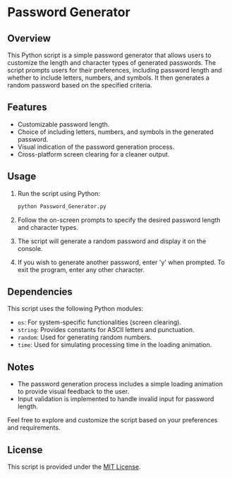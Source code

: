 # Password Generator

## Overview

This Python script is a simple password generator that allows users to customize the length and character types of generated passwords. The script prompts users for their preferences, including password length and whether to include letters, numbers, and symbols. It then generates a random password based on the specified criteria.

## Features

- Customizable password length.
- Choice of including letters, numbers, and symbols in the generated password.
- Visual indication of the password generation process.
- Cross-platform screen clearing for a cleaner output.

## Usage

1. Run the script using Python:

   ```bash
   python Password_Generator.py
   ```

2. Follow the on-screen prompts to specify the desired password length and character types.

3. The script will generate a random password and display it on the console.

4. If you wish to generate another password, enter 'y' when prompted. To exit the program, enter any other character.

## Dependencies

This script uses the following Python modules:

- `os`: For system-specific functionalities (screen clearing).
- `string`: Provides constants for ASCII letters and punctuation.
- `random`: Used for generating random numbers.
- `time`: Used for simulating processing time in the loading animation.

## Notes

- The password generation process includes a simple loading animation to provide visual feedback to the user.
- Input validation is implemented to handle invalid input for password length.

Feel free to explore and customize the script based on your preferences and requirements.

## License

This script is provided under the [MIT License](LICENSE).
